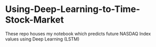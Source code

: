 # Using-Deep-Learning-to-Time-Stock-Market
These repo houses my notebook which predicts future NASDAQ Index values using Deep Learning (LSTM)
